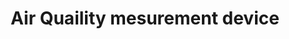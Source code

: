 ---
name: Air Quaility mesurement device
title: Air Quaility mesurement device
categories:
  - Project
  - Client
status: Deployed
type: Device
layout: projecto
excerpt: Inexpensive DIY friendly AQI modules
features:
  - title: DIY friendly
  - title: Companion App
  - title: PM2.5 and PM10

# feature_image: /assets/images/SmartBike/smartBike-1.jpeg

header: 
    overlay_color: black

tags:
  - ESP8266
  - Arduino
  - Django
  
---